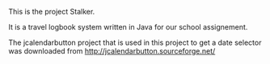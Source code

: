 This is the project Stalker.

It is a travel logbook system written in Java for our school assignement.

The jcalendarbutton project that is used in this project to get a date selector was downloaded from http://jcalendarbutton.sourceforge.net/
